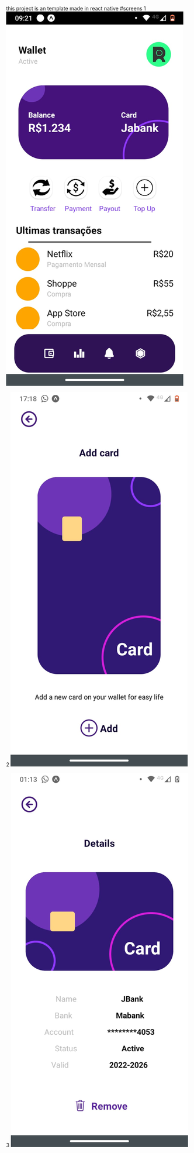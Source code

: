 this project is an template made in react native
#screens
1
![Home-screen](./Public/WhatsApp%20Image%202022-01-10%20at%2009.34.01.jpeg)

2
![Second-screen](./Public/WhatsApp%20Image%202022-01-10%20at%2017.19.27.jpeg)

3
![Threed-screen](./Public/WhatsApp%20Image%202022-03-12%20at%2001.13.46.jpeg)